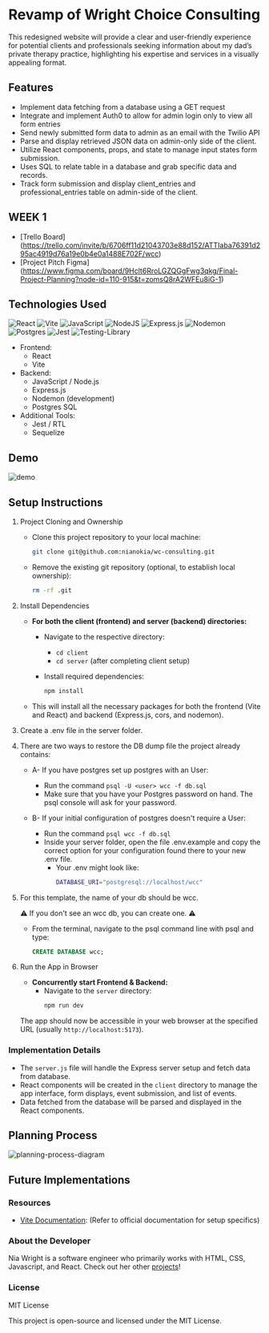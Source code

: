 # Revamp of Wright Choice Consulting
This redesigned website will provide a clear and user-friendly experience for potential clients and professionals seeking information about my dad’s private therapy practice, highlighting his expertise and services in a visually appealing format.
## Features

* Implement data fetching from a database using a GET request
* Integrate and implement Auth0 to allow for admin login only to view all form entries
* Send newly submitted form data to admin as an email with the Twilio API
* Parse and display retrieved JSON data on admin-only side of the client.
* Utilize React components, props, and state to manage input states form submission.
* Uses SQL to relate table in a database and grab specific data and records.
* Track form submission and display client_entries and professional_entries table on admin-side of the client.

## WEEK 1
* [Trello Board] (https://trello.com/invite/b/6706ff11d21043703e88d152/ATTIaba76391d295ac4919d76a19e0b4e0a1488E702F/wcc)
* [Project Pitch Figma] (https://www.figma.com/board/9Hclt6RroLGZQGgFwg3qkg/Final-Project-Planning?node-id=110-915&t=zomsQ8rA2WFEu8iG-1)

## Technologies Used
![React](https://img.shields.io/badge/react-%2320232a.svg?style=for-the-badge&logo=react&logoColor=%2361DAFB)
![Vite](https://img.shields.io/badge/vite-%23646CFF.svg?style=for-the-badge&logo=vite&logoColor=white)
![JavaScript](https://img.shields.io/badge/javascript-%23323330.svg?style=for-the-badge&logo=javascript&logoColor=%23F7DF1E)
![NodeJS](https://img.shields.io/badge/node.js-6DA55F?style=for-the-badge&logo=node.js&logoColor=white)
![Express.js](https://img.shields.io/badge/express.js-%23404d59.svg?style=for-the-badge&logo=express&logoColor=%2361DAFB)
![Nodemon](https://img.shields.io/badge/NODEMON-%23323330.svg?style=for-the-badge&logo=nodemon&logoColor=%BBDEAD)
![Postgres](https://img.shields.io/badge/postgres-%23316192.svg?style=for-the-badge&logo=postgresql&logoColor=white)
![Jest](https://img.shields.io/badge/-jest-%23C21325?style=for-the-badge&logo=jest&logoColor=white)
![Testing-Library](https://img.shields.io/badge/-TestingLibrary-%23E33332?style=for-the-badge&logo=testing-library&logoColor=white)


* Frontend:
    * React
    * Vite
* Backend:
    * JavaScript / Node.js
    * Express.js
    * Nodemon (development)
    * Postgres SQL
* Additional Tools:
    * Jest / RTL
    * Sequelize

## Demo
![demo]()

## Setup Instructions

1. Project Cloning and Ownership

    * Clone this project repository to your local machine:

        ```bash
        git clone git@github.com:nianokia/wc-consulting.git
        ```

    * Remove the existing git repository (optional, to establish local ownership):

        ```bash
        rm -rf .git
        ```

2. Install Dependencies

    * **For both the client (frontend) and server (backend) directories:**
        * Navigate to the respective directory:
            * `cd client`
            * `cd server` (after completing client setup)
        * Install required dependencies:

            ```bash
            npm install
            ```

    * This will install all the necessary packages for both the frontend (Vite and React) and backend (Express.js, cors, and nodemon).

3. Create a .env file in the server folder.

4. There are two ways to restore the DB dump file the project already contains:
    * A- If you have postgres set up postgres with an User: 

        * Run the command ```psql -U <user> wcc -f db.sql```
        * Make sure that you have your Postgres password on hand. The psql console will ask for your password.

    * B- If your initial configuration of postgres doesn't require a User:

        * Run the command ```psql wcc -f db.sql```
        * Inside your server folder, open the file .env.example and copy the correct option for your configuration found there to your new .env file.
            * Your .env might look like:
                ```bash
                DATABASE_URI="postgresql://localhost/wcc"
                ```

5. For this template, the name of your db should be wcc.

    ⚠️ If you don't see an wcc db, you can create one. ⚠️
    * From the terminal, navigate to the psql command line with psql and type:
        ```sql
        CREATE DATABASE wcc;
        ``` 

6. Run the App in Browser

    * **Concurrently start Frontend & Backend:**
        * Navigate to the `server` directory:
            ```bash
            npm run dev
            ```

    The app should now be accessible in your web browser at the specified URL (usually `http://localhost:5173`).

### Implementation Details

* The `server.js` file will handle the Express server setup and fetch data from database.
* React components will be created in the `client` directory to manage the app interface, form displays, event submission, and list of events.
* Data fetched from the database will be parsed and displayed in the React components.

## Planning Process
![planning-process-diagram]()


## Future Implementations

### Resources

* [Vite Documentation](https://vitejs.dev/): (Refer to official documentation for setup specifics)

### About the Developer
Nia Wright is a software engineer who primarily works with HTML, CSS, Javascript, and React. Check out her other [projects](https://niawright.netlify.app/)!

### License

MIT License

This project is open-source and licensed under the MIT License.

